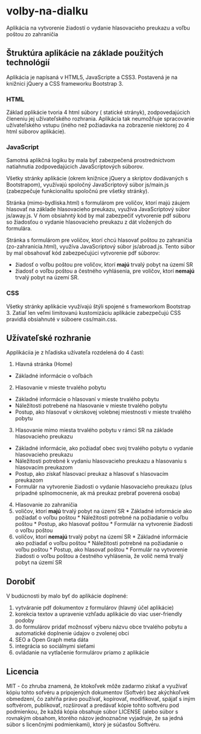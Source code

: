 # volby-na-dialku
Aplikácia na vytvorenie žiadostí o vydanie hlasovacieho preukazu a voľbu poštou zo zahraničia

## Štruktúra aplikácie na základe použitých technológií
Aplikácia je napísaná v HTML5, JavaScripte a CSS3. Postavená je
na knižnici jQuery a CSS frameworku Bootstrap 3.

### HTML
Základ pplikácie tvoria 4 html súbory ( statické strányk),
zodpovedajúcich členeniu jej užívateľského rozhrania. Aplikácia tak
neumožňuje spracovanie užívateľského vstupu (iného než požiadavka
na zobrazenie niektorej zo 4 html súborov aplikácie).

### JavaScript
Samotná aplikčná logiku by mala byť zabezpečená prostredníctvom
natiahnutia zodpovedajúcich JavaScriptových súborov. 

Všetky stránky aplikácie (okrem knižnice jQuery a skriptov dodávaných 
s Bootstrapom), využívajú spoločný JavaScriptový súbor 
js/main.js (zabezpečuje funkcionalitu spoločnú pre všetky stránky). 

Stránka (mimo-bydliska.html) s formulárom pre voličov, ktorí majú záujem
hlasovať na základe hlasovacieho preukazu, využíva JavaScriptový súbor 
js/away.js. V ňom obsiahntý kód by mal zabezpečiť vytvorenie pdf súboru
so žiadosťou o vydanie hlasovacieho preukazu z dát vložených do formulára.
 
Stránka s formulárom pre voličov, ktorí chcú hlasovať poštou
zo zahraničia (zo-zahranicia.html), využíva JavaScriptový súbor
js/abroad.js. Tento súbor by mal obsahovať kód zabezpečujúci vytvorenie 
pdf súborov:
  * žiadosť o voľbu poštou pre voličov, ktorí **majú** trvalý pobyt
  na území SR
  * žiadosť o voľbu poštou a čestného vyhlásenia, 
  pre voličov, ktorí **nemajú** trvalý pobyt na území SR.

### CSS
Všetky stránky aplikácie využívajú štýli spojené s frameworkom Bootstrap 3.
Zatiaľ len veľmi limitovanú kustomizáciu aplikácie zabezpečujú CSS pravidlá obsiahnuté
v súboere css/main.css.

## Užívateľské rozhranie

Applikáciia je z hľadiska užívateľa rozdelená do 4 častí:
 
1. Hlavná stránka (Home)
  * Základné informácie o voľbách
2. Hlasovanie v mieste trvalého pobytu
  * Základné informácie o hlasovaní v mieste trvalého pobytu
  * Náležitosti potrebené na hlasovanie v mieste trvalého pobytu
  * Postup, ako hlasovať v okrskovej volebnej miestnosti v mieste
  trvalého pobytu
3. Hlasovanie mimo miesta trvalého pobytu v rámci SR na základe
hlasovacieho preukazu
  * Základné informácie, ako požiadať obec svoj trvalého pobytu
  o vydanie hlasovacieho preukazu
  * Náležitosti potrebné k vydaniu hlasovacieho preukazu
  a hlasovaniu s hlasovacím preukazom
  * Postup, ako získať hlasovací preukaz a hlasovať s hlasovacím
  preukazom
  * Formulár na vytvorenie žiadosti o vydanie hlasovacieho preukazu
  (plus prípadné splnomocnenie, ak má preukaz prebrať poverená osoba)
4. Hlasovanie zo zahraničia
  1. voličov, ktorí **majú** trvalý pobyt na území SR
    * Základné informácie ako požiadať o voľbu poštou
    * Náležitosti potrebné na požiadanie o voľbu poštou
    * Postup, ako hlasovať poštou
    * Formulár na vytvorenie žiadosti o voľbu poštou
  2. voličov, ktorí **nemajú** trvalý pobyt na území SR
    * Základné informácie ako požiadať o voľbu poštou
    * Náležitosti potrebné na požiadanie o voľbu poštou
    * Postup, ako hlasovať poštou
    * Formulár na vytvorenie žiadosti o voľbu poštou a čestného 
    vyhlásenia, že volič nemá trvalý pobyt na území SR
 	
## Dorobiť
V budúcnosti by malo byť do aplikácie doplnené: 

1. vytváranie pdf dokumentov z formulárov (hlavný účel aplikácie)
2. korekcia textov a upravenie vzhľadu aplikácie do viac
user-friendly podoby
3. do formulárov pridať možnossť výberu názvu obce trvalého pobytu
a automatické doplnenie údajov o zvolenej obci
4. SEO a Open Graph meta dáta
5. integrácia so sociálnymi sieťami
6. ovládanie na vytlačenie formulárov priamo z aplikácie


## Licencia
MIT - čo zhruba znamená, že ktokoľvek môže zadarmo získať a využívať kópiu
tohto sofvéru a pripojených dokumentov (Softvér) bez akýchkoľvek obmedzení,
čo zahŕňa právo používať, kopírovať, modifikovať, spájať s iným softvérom, 
publikovať, rozširovať a predávať kópie tohto softvéru pod podmienkou, že 
každá kópia obsahuje súbor LICENSE (alebo súbor s rovnakým obsahom, ktorého
názov jednoznačne vyjadruje, že sa jedná súbor s licenčnými podmienkami),
ktorý je súčasťou Softvéru.
